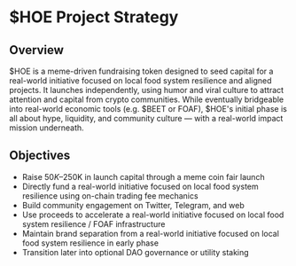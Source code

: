# $HOE Project Strategy

## Overview

$HOE is a meme-driven fundraising token designed to seed capital for a real-world initiative focused on local food system resilience and aligned projects. It launches independently, using humor and viral culture to attract attention and capital from crypto communities. While eventually bridgeable into real-world economic tools (e.g. $BEET or FOAF), $HOE's initial phase is all about hype, liquidity, and community culture — with a real-world impact mission underneath.

## Objectives

- Raise $50K–$250K in launch capital through a meme coin fair launch
- Directly fund a real-world initiative focused on local food system resilience using on-chain trading fee mechanics
- Build community engagement on Twitter, Telegram, and web
- Use proceeds to accelerate a real-world initiative focused on local food system resilience / FOAF infrastructure
- Maintain brand separation from a real-world initiative focused on local food system resilience in early phase
- Transition later into optional DAO governance or utility staking
